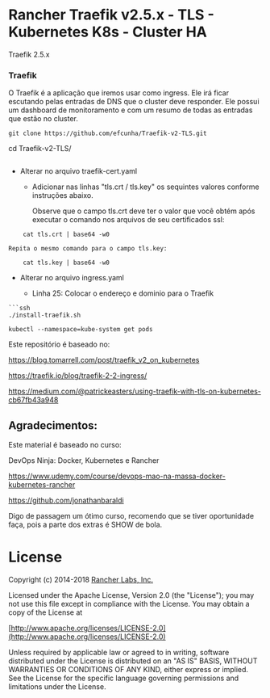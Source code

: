 
# Rancher Traefik v2.5.x - TLS -  Kubernetes K8s - Cluster HA

Traefik 2.5.x

### Traefik 

O Traefik é a aplicação que iremos usar como ingress. Ele irá ficar escutando pelas entradas de DNS que o cluster deve responder. Ele possui um dashboard de  monitoramento e com um resumo de todas as entradas que estão no cluster.

```ssh
git clone https://github.com/efcunha/Traefik-v2-TLS.git
```
cd Traefik-v2-TLS/
```
```
- Alterar no arquivo traefik-cert.yaml
  - Adicionar nas linhas "tls.crt / tls.key" os sequintes valores conforme instruções abaixo.
    
    Observe que o campo tls.crt deve ter o valor que você obtém após executar o comando nos arquivos de seu certificados ssl:
```ssh    
    cat tls.crt | base64 -w0
```
    Repita o mesmo comando para o campo tls.key:
```ssh        
    cat tls.key | base64 -w0 
```        
- Alterar no arquivo ingress.yaml

  - Linha 25: Colocar o endereço e dominio para o Traefik

```
```ssh
./install-traefik.sh
```	
```	
kubectl --namespace=kube-system get pods
```
Este repositório é baseado no:

https://blog.tomarrell.com/post/traefik_v2_on_kubernetes

https://traefik.io/blog/traefik-2-2-ingress/

https://medium.com/@patrickeasters/using-traefik-with-tls-on-kubernetes-cb67fb43a948

## Agradecimentos:

Este material é baseado no curso:

DevOps Ninja: Docker, Kubernetes e Rancher

https://www.udemy.com/course/devops-mao-na-massa-docker-kubernetes-rancher

https://github.com/jonathanbaraldi

Digo de passagem um ótimo curso, recomendo que se tiver oportunidade faça, pois a parte dos extras é SHOW de bola.

# License

Copyright (c) 2014-2018 [Rancher Labs, Inc.](http://rancher.com)

Licensed under the Apache License, Version 2.0 (the "License");
you may not use this file except in compliance with the License.
You may obtain a copy of the License at

[http://www.apache.org/licenses/LICENSE-2.0](http://www.apache.org/licenses/LICENSE-2.0)

Unless required by applicable law or agreed to in writing, software
distributed under the License is distributed on an "AS IS" BASIS,
WITHOUT WARRANTIES OR CONDITIONS OF ANY KIND, either express or implied.
See the License for the specific language governing permissions and
limitations under the License.
